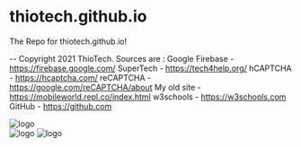 # thiotech.github.io
The Repo for thiotech.github.io! 

 -- Copyright 2021 ThioTech.
Sources are : 
Google Firebase - https://firebase.google.com/
SuperTech - https://tech4help.org/
hCAPTCHA - https://hcaptcha.com/
reCAPTCHA - https://google.com/reCAPTCHA/about
My old site - https://mobileworld.repl.co/index.html
w3schools - https://w3schools.com 
GitHub - https://github.com      

![logo](https://user-images.githubusercontent.com/80725043/112736504-7e87a680-8f10-11eb-8158-eb889b8235a2.png)  
![logo](https://github.com/favicon.ico)
![logo](https://replit.com/favicon.ico)
